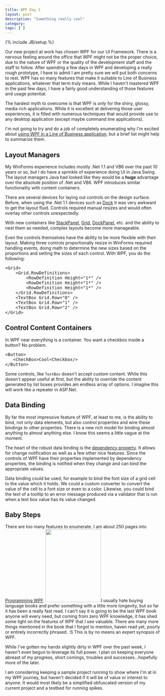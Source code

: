 ```yaml
---
title: WPF Day 1
layout: post
description: "Something really cool"
category:
tags: [ ] 
---
```

{% include JB/setup %}



Our new project at work has chosen WPF for our UI Framework. There is a nervous feeling around the office that WPF might not be the proper choice, due to the nature of WPF or the quality of the development staff and the staff to follow. After spending a few days in WPF and developing a really rough prototype, I have to admit I am pretty sure we will put both concerns to rest. WPF has so many features that make it suitable to Line of Business applications, whatever that term truly means. While I haven't mastered WPF in the past few days, I have a fairly good understanding of those features and usage potential.

The hardest myth to overcome is that WPF is <em>only</em> for the shiny, glossy, media rich applications. While it is excellent at delivering those user experiences, it is filled with numerous techniques that would provide use to any desktop application (except maybe command line applications).

I'm not going to try and do a job of completely enumerating why I'm excited about <a href="http://www.thejoyofcode.com/10_reasons_you_should_consider_WPF_for_your_next_desktop_application.aspx">using WPF in a Line of Business application</a>, but a brief list might help to summarize them.
<h2>Layout Managers</h2>
My WinForms experience includes mostly .Net 1.1 and VB6 over the past 10 years or so, but I do have a sprinkle of experience doing UI in Java Swing. The layout managers Java had looked like they would be a <strong>huge</strong> advantage over the absolute position of .Net and VB6. WPF introduces similar functionality with content containers.

There are several devices for laying out controls on the design surface. Before, when using the .Net 1.1 devices such as <a href="http://msdn.microsoft.com/en-us/library/system.windows.forms.control.dock.aspx">Dock</a> it was very awkward to get the layout fluid. Controls required manual resizes and would often overlay other controls unexpectedly.

With new containers like <a title="StackPanel Class (System.Windows.Controls)" href="http://msdn.microsoft.com/en-us/library/system.windows.controls.stackpanel.aspx">StackPanel</a>, <a title="Grid Class (System.Windows.Controls)" href="http://msdn.microsoft.com/en-us/library/system.windows.controls.grid.aspx">Grid</a>, <a href="http://msdn.microsoft.com/en-us/library/system.windows.controls.dockpanel.aspx">DockPanel</a>, etc. and the ability to nest them as needed, complex layouts become more manageable.

Even the controls themselves have the ability to be more flexible with their layout. Making three controls proportionally resize in WinForms required handling events, doing math to determine the new sizes based on the proportions and setting the sizes of each control. With WPF, you do the following:
<pre>&lt;Grid&gt;
    &lt;Grid.RowDefinitions&gt;
        &lt;RowDefinition Height="1*" /&gt;
        &lt;RowDefinition Height="1*" /&gt;
        &lt;RowDefinition Height="1*" /&gt;
    &lt;/Grid.RowDefinitions&gt;
    &lt;TextBox Grid.Row="0" /&gt;
    &lt;TextBox Grid.Row="1" /&gt;
    &lt;TextBox Grid.Row="2" /&gt;
&lt;/Grid&gt;</pre>
<h2>Control Content Containers</h2>
In WPF near everything is a container. You want a checkbox inside a button? No problem.
<pre>&lt;Button&gt;
   &lt;CheckBox&gt;Cool&lt;Checkbox/&gt;
&lt;/Button&gt;</pre>
Some controls, like <code>TextBox</code> doesn't accept custom content. While this doesn't appear useful at first, but the ability to override the content generated by list boxes provides am endless array of options. I imagine this will work like a repeater in ASP.Net.
<h2>Data Binding</h2>
By far the most impressive feature of WPF, at least to me, is the ability to bind, not only data elements, but also control properties and wire these bindings to other properties. There is a new rich model for binding almost anything to almost anything else. I know this seems a little vague at the moment.

The heart of the robust data binding is the <a title="DependencyProperty Class (System.Windows)" href="http://msdn.microsoft.com/en-us/library/system.windows.dependencyproperty.aspx">dependency property</a>. It allows for change notification as well as a few other nice features. Since the controls of WPF have their properties implemented by dependency properties, the binding is notified when they change and can bind the appropriate values.

Data binding could be used, for example to bind the font size of a grid cell to the value which it holds. We could a custom converter to convert the value of the cell to a font size or even to a color. Likewise, you could bind the text of a tooltip to an error message produced via a validator that is run when a text box value has its value changed.
<h2>Baby Steps</h2>
There are too many features to enumerate. I am about 250 pages into<a title="Amazon.com: Programming WPF: Chris Sells, Ian Griffiths: Books" href="http://amazon.com/dp/0596510373"> Programming WPF</a>. <a href="http://www.amazon.com/dp/0596510373"><img class="alignleft size-full wp-image-418" title="Programming WPF" src="/wp-content/uploads/2008/10/9780596510374_cat.gif" alt="" width="180" height="236" /></a>I usually hate buying language books and prefer something with a little more longevity, but so far it has been a really fast read. I can't say it is going to be the last WPF book anyone will every need, but coming from zero WPF knowledge, it has shed some light on the features of WPF that I see valuable. There are many more things mentioned in the book that I forgot to mention, haven read yet, poorly or entirely incorrectly phrased. :S This is by no means an expert synopsis of WPF.

While I've gotten my hands slightly dirty in WPF over the past week, I haven't even begun to leverage its full power. I plan on keeping everyone abreast of my progress, short comings, troubles and successes...hopefully more of the later.

I am considering keeping a sample project running to show where I'm at in my WPF journey, but haven't decided if it will be of value or interest to anyone. It would most likely be a simplified obfuscated version of my current project and a testbed for running spikes.
